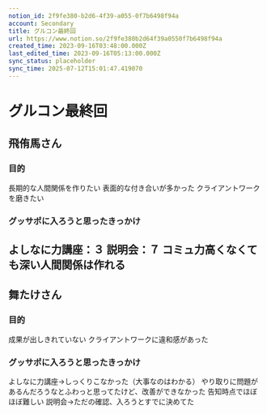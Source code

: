 ```yaml
---
notion_id: 2f9fe380-b2d6-4f39-a055-0f7b6498f94a
account: Secondary
title: グルコン最終回
url: https://www.notion.so/2f9fe380b2d64f39a0550f7b6498f94a
created_time: 2023-09-16T03:48:00.000Z
last_edited_time: 2023-09-16T05:13:00.000Z
sync_status: placeholder
sync_time: 2025-07-12T15:01:47.419070
---
```

# グルコン最終回

## 飛侑馬さん
### 目的
長期的な人間関係を作りたい
  表面的な付き合いが多かった
クライアントワークを磨きたい
### グッサポに入ろうと思ったきっかけ
よしなに力講座：３
説明会：７
**コミュ力高くなくても深い人間関係は作れる**
---
## 舞たけさん
### 目的
成果が出しきれていない
クライアントワークに違和感があった
### グッサポに入ろうと思ったきっかけ
よしなに力講座→しっくりこなかった（大事なのはわかる）
やり取りに問題があるんだろうなとふわっと思ってたけど、改善ができなかった
告知時点でほぼほぼ難しい
説明会→ただの確認、入ろうとすでに決めてた